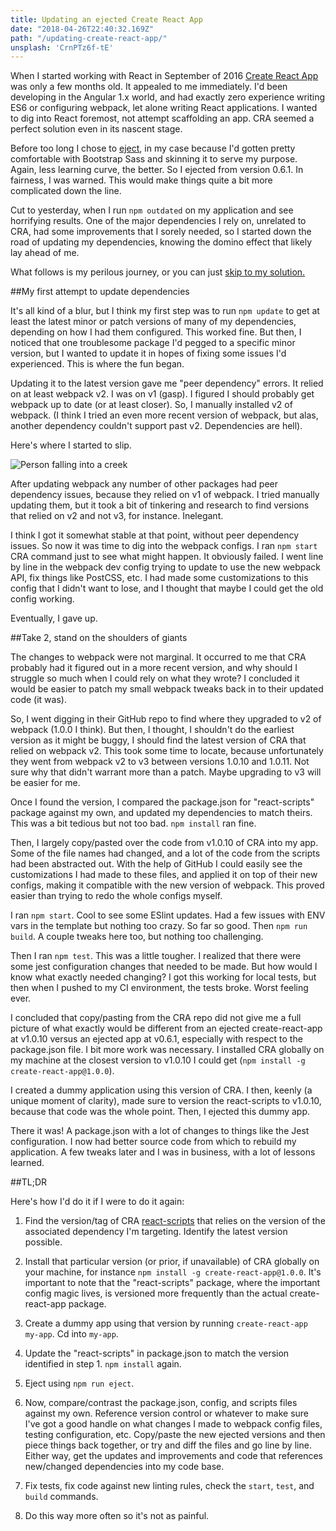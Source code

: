```yaml
---
title: Updating an ejected Create React App
date: "2018-04-26T22:40:32.169Z"
path: "/updating-create-react-app/"
unsplash: 'CrnPTz6f-tE'
---
```


When I started working with React in September of 2016 [Create React App](https://github.com/facebook/create-react-app) was only a few months old. It appealed to me immediately. I'd been developing in the Angular 1.x world, and had exactly zero experience writing ES6 or configuring webpack, let alone writing React applications. I wanted to dig into React foremost, not attempt scaffolding an app. CRA seemed a perfect solution even in its nascent stage.

Before too long I chose to [eject](https://github.com/facebook/create-react-app/blob/master/packages/react-scripts/template/README.md#npm-run-eject), in my case because I'd gotten pretty comfortable with Bootstrap Sass and skinning it to serve my purpose. Again, less learning curve, the better. So I ejected from version 0.6.1. In fairness, I was warned. This would make things quite a bit more complicated down the line.

Cut to yesterday, when I run `npm outdated` on my application and see horrifying results. One of the major dependencies I rely on, unrelated to CRA, had some improvements that I sorely needed, so I started down the road of updating my dependencies, knowing the domino effect that likely lay ahead of me.

What follows is my perilous journey, or you can just [skip to my solution.](#tldr)

##My first attempt to update dependencies

It's all kind of a blur, but I think my first step was to run `npm update` to get at least the latest minor or patch versions of many of my dependencies, depending on how I had them configured. This worked fine. But then, I noticed that one troublesome package I'd pegged to a specific minor version, but I wanted to update it in hopes of fixing some issues I'd experienced. This is where the fun began.

Updating it to the latest version gave me "peer dependency" errors. It relied on at least webpack v2. I was on v1 (gasp). I figured I should probably get webpack up to date (or at least closer). So, I manually installed v2 of webpack. (I think I tried an even more recent version of webpack, but alas, another dependency couldn't support past v2. Dependencies are hell).

Here's where I started to slip.

![Person falling into a creek](https://media.giphy.com/media/3oxRmGNqKwCzJ0AwPC/giphy.gif)

After updating webpack any number of other packages had peer dependency issues, because they relied on v1 of webpack. I tried manually updating them, but it took a bit of tinkering and research to find versions that relied on v2 and not v3, for instance. Inelegant.

I think I got it somewhat stable at that point, without peer dependency issues. So now it was time to dig into the webpack configs. I ran `npm start` CRA command just to see what might happen. It obviously failed. I went line by line in the webpack dev config trying to update to use the new webpack API, fix things like PostCSS, etc. I had made some customizations to this config that I didn't want to lose, and I thought that maybe I could get the old config working.

Eventually, I gave up.

##Take 2, stand on the shoulders of giants

The changes to webpack were not marginal. It occurred to me that CRA probably had it figured out in a more recent version, and why should I struggle so much when I could rely on what they wrote? I concluded it would be easier to patch my small webpack tweaks back in to their updated code (it was).

So, I went digging in their GitHub repo to find where they upgraded to v2 of webpack (1.0.0 I think). But then, I thought, I shouldn't do the earliest version as it might be buggy, I should find the latest version of CRA that relied on webpack v2. This took some time to locate, because unfortunately they went from webpack v2 to v3 between versions 1.0.10 and 1.0.11. Not sure why that didn't warrant more than a patch. Maybe upgrading to v3 will be easier for me.

Once I found the version, I compared the package.json for "react-scripts" package against my own, and updated my dependencies to match theirs. This was a bit tedious but not too bad. `npm install` ran fine.

Then, I largely copy/pasted over the code from v1.0.10 of CRA into my app. Some of the file names had changed, and a lot of the code from the scripts had been abstracted out. With the help of GitHub I could easily see the customizations I had made to these files, and applied it on top of their new configs, making it compatible with the new version of webpack. This proved easier than trying to redo the whole configs myself.

I ran `npm start`. Cool to see some ESlint updates. Had a few issues with ENV vars in the template but nothing too crazy. So far so good. Then `npm run build`. A couple tweaks here too, but nothing too challenging.

Then I ran `npm test`. This was a little tougher. I realized that there were some jest configuration changes that needed to be made. But how would I know what exactly needed changing? I got this working for local tests, but then when I pushed to my CI environment, the tests broke. Worst feeling ever.

I concluded that copy/pasting from the CRA repo did not give me a full picture of what exactly would be different from an ejected create-react-app at v1.0.10 versus an ejected app at v0.6.1, especially with respect to the package.json file. I bit more work was necessary. I installed CRA globally on my machine at the closest version to v1.0.10 I could get (`npm install -g create-react-app@1.0.0`).

I created a dummy application using this version of CRA. I then, keenly (a unique moment of clarity), made sure to version the react-scripts to v1.0.10, because that code was the whole point. Then, I ejected this dummy app.

There it was! A package.json with a lot of changes to things like the Jest configuration. I now had better source code from which to rebuild my application. A few tweaks later and I was in business, with a lot of lessons learned.

##TL;DR

Here's how I'd do it if I were to do it again:

1) Find the version/tag of CRA [react-scripts](https://github.com/facebook/create-react-app/tree/master/packages/react-scripts) that relies on the version of the associated dependency I'm targeting. Identify the latest version possible.

2) Install that particular version (or prior, if unavailable) of CRA globally on your machine, for instance `npm install -g create-react-app@1.0.0`. It's important to note that the "react-scripts" package, where the important config magic lives, is versioned more frequently than the actual create-react-app package.

3) Create a dummy app using that version by running `create-react-app my-app`. Cd into `my-app`.

4) Update the "react-scripts" in package.json to match the version identified in step 1. `npm install` again.

5) Eject using `npm run eject`.

6) Now, compare/contrast the package.json, config, and scripts files against my own. Reference version control or whatever to make sure I've got a good handle on what changes I made to webpack config files, testing configuration, etc. Copy/paste the new ejected versions and then piece things back together, or try and diff the files and go line by line. Either way, get the updates and improvements and code that references new/changed dependencies into my code base.

7) Fix tests, fix code against new linting rules, check the `start`, `test`, and `build` commands.

8) Do this way more often so it's not as painful.
